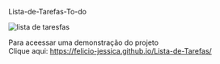 Lista-de-Tarefas-To-do<br/>

![lista de taresfas](https://user-images.githubusercontent.com/63489212/235808966-d58ec4c3-da71-45b6-a8a6-4b77789f6b53.png)<br>

Para  aceessar uma demonstração do projeto<br/>
Clique aqui: https://felicio-jessica.github.io/Lista-de-Tarefas/
